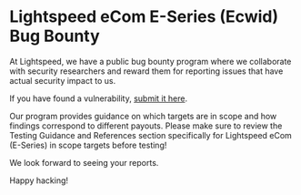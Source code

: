 # Lightspeed eCom E-Series (Ecwid) Bug Bounty

At Lightspeed, we have a public bug bounty program where we collaborate with security researchers and reward them for reporting issues that have actual security impact to us.

If you have found a vulnerability, [submit it here](https://bugcrowd.com/engagements/lightspeed-retail).

Our program provides guidance on which targets are in scope and how findings correspond to different payouts. Please make sure to review the Testing Guidance and References section specifically for Lightspeed eCom (E-Series) in scope targets before testing!

We look forward to seeing your reports.

Happy hacking!
